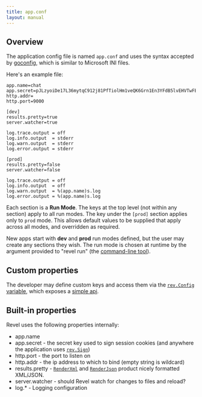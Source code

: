 ```yaml
---
title: app.conf
layout: manual
---
```


## Overview

The application config file is named `app.conf` and uses the syntax accepted by
[goconfig](https://github.com/robfig/goconfig), which is similar to Microsoft
INI files.

Here's an example file:

	app.name=chat
	app.secret=pJLzyoiDe17L36mytqC912j81PfTiolHm1veQK6Grn1En3YFdB5lvEHVTwFEaWvj
	http.addr=
	http.port=9000

	[dev]
	results.pretty=true
	server.watcher=true

	log.trace.output = off
	log.info.output  = stderr
	log.warn.output  = stderr
	log.error.output = stderr

	[prod]
	results.pretty=false
	server.watcher=false

	log.trace.output = off
	log.info.output  = off
	log.warn.output  = %(app.name)s.log
	log.error.output = %(app.name)s.log

Each section is a **Run Mode**.  The keys at the top level (not within any
section) apply to all run modes.  The key under the `[prod]` section applies
only to `prod` mode.  This allows default values to be supplied that apply
across all modes, and overridden as required.

New apps start with **dev** and **prod** run modes defined, but the user may
create any sections they wish.  The run mode is chosen at runtime by the
argument provided to "revel run" (the [command-line tool](tool.html)).

## Custom properties

The developer may define custom keys and access them via the
[`rev.Config` variable](../docs/godoc/revel.html#variables), which exposes a
[simple api](../docs/godoc/config.html).

## Built-in properties

Revel uses the following properties internally:
* app.name
* app.secret - the secret key used to sign session cookies (and anywhere the
  application uses [`rev.Sign`](../docs/godoc/util.html#Sign))
* http.port - the port to listen on
* http.addr - the ip address to which to bind (empty string is wildcard)
* results.pretty - [`RenderXml`](../docs/godoc/mvc.html#RenderXml) and
  [`RenderJson`](../docs/godoc/mvc.html#RenderJson) product nicely formatted
  XML/JSON.
* server.watcher - should Revel watch for changes to files and reload?
* log.* - Logging configuration
